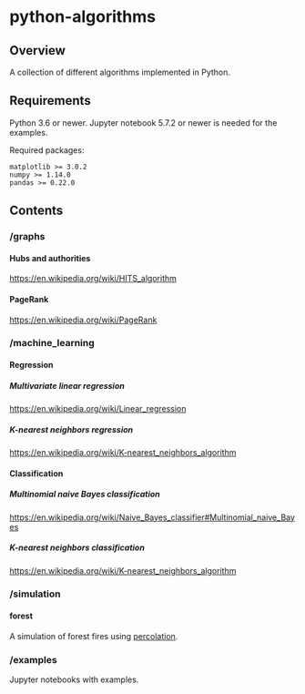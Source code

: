 # python-algorithms

## Overview

A collection of different algorithms implemented in Python.

## Requirements

Python 3.6 or newer. Jupyter notebook 5.7.2 or newer is needed for the examples.

Required packages:

```
matplotlib >= 3.0.2
numpy >= 1.14.0
pandas >= 0.22.0
```

## Contents

### /graphs

#### Hubs and authorities

https://en.wikipedia.org/wiki/HITS_algorithm

#### PageRank

https://en.wikipedia.org/wiki/PageRank

### /machine_learning

#### Regression

##### Multivariate linear regression

https://en.wikipedia.org/wiki/Linear_regression

##### K-nearest neighbors regression

https://en.wikipedia.org/wiki/K-nearest_neighbors_algorithm

#### Classification

##### Multinomial naive Bayes classification

https://en.wikipedia.org/wiki/Naive_Bayes_classifier#Multinomial_naive_Bayes

##### K-nearest neighbors classification

https://en.wikipedia.org/wiki/K-nearest_neighbors_algorithm

### /simulation

#### forest

A simulation of forest fires using [percolation](https://en.wikipedia.org/wiki/Percolation).

### /examples

Jupyter notebooks with examples.